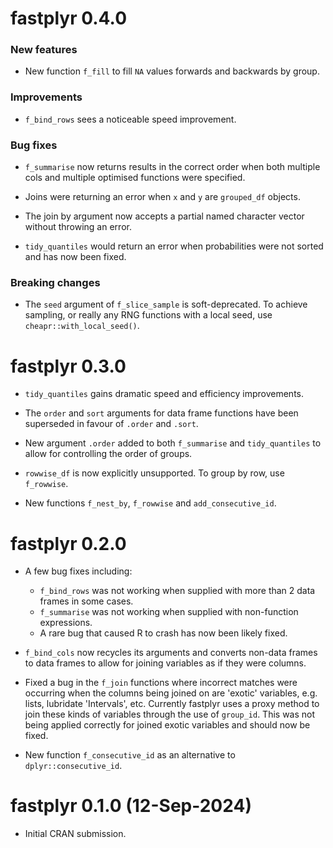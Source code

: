 # fastplyr 0.4.0

### New features

- New function `f_fill` to fill `NA` values forwards and backwards by group.

### Improvements

- `f_bind_rows` sees a noticeable speed improvement.

### Bug fixes

- `f_summarise` now returns results in the correct order when both 
multiple cols and multiple optimised functions were specified.

- Joins were returning an error when `x` and `y` are `grouped_df` objects.

- The join by argument now accepts a partial named 
character vector without throwing an error.

- `tidy_quantiles` would return an error when probabilities were not sorted and
has now been fixed.

### Breaking changes

- The `seed` argument of `f_slice_sample` is soft-deprecated. To achieve 
sampling, or really any RNG functions with a local seed, 
use `cheapr::with_local_seed()`.

# fastplyr 0.3.0

* `tidy_quantiles` gains dramatic speed and efficiency improvements.

* The `order` and `sort` arguments for data frame functions have been 
superseded in favour of `.order` and `.sort`.

* New argument `.order` added to both `f_summarise` and `tidy_quantiles` 
to allow for controlling the order of groups.

* `rowwise_df` is now explicitly unsupported. To group by row, use `f_rowwise`.

* New functions `f_nest_by`, `f_rowwise` and `add_consecutive_id`.

# fastplyr 0.2.0

* A few bug fixes including: 
  * `f_bind_rows` was not working when supplied with more than 2 data frames in
some cases.
  * `f_summarise` was not working when supplied with non-function expressions.
  * A rare bug that caused R to crash has now been likely fixed.


* `f_bind_cols` now recycles its arguments and converts non-data frames
to data frames to allow for joining variables as if they were columns.

* Fixed a bug in the `f_join` functions where incorrect matches were 
occurring when the columns being joined on are 'exotic' variables, e.g. 
lists, lubridate 'Intervals', etc. Currently fastplyr uses a proxy method to 
join these kinds of variables through the use of `group_id`. This was not being
applied correctly for joined exotic variables and should now be fixed.

* New function `f_consecutive_id` as an alternative to `dplyr::consecutive_id`.

# fastplyr 0.1.0 (12-Sep-2024)

* Initial CRAN submission.

